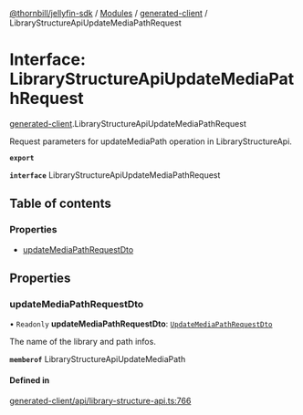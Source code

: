[@thornbill/jellyfin-sdk](../README.md) / [Modules](../modules.md) / [generated-client](../modules/generated_client.md) / LibraryStructureApiUpdateMediaPathRequest

# Interface: LibraryStructureApiUpdateMediaPathRequest

[generated-client](../modules/generated_client.md).LibraryStructureApiUpdateMediaPathRequest

Request parameters for updateMediaPath operation in LibraryStructureApi.

**`export`**

**`interface`** LibraryStructureApiUpdateMediaPathRequest

## Table of contents

### Properties

- [updateMediaPathRequestDto](generated_client.LibraryStructureApiUpdateMediaPathRequest.md#updatemediapathrequestdto)

## Properties

### updateMediaPathRequestDto

• `Readonly` **updateMediaPathRequestDto**: [`UpdateMediaPathRequestDto`](index.api.UpdateMediaPathRequestDto.md)

The name of the library and path infos.

**`memberof`** LibraryStructureApiUpdateMediaPath

#### Defined in

[generated-client/api/library-structure-api.ts:766](https://github.com/thornbill/jellyfin-sdk-typescript/blob/eb13db7/src/generated-client/api/library-structure-api.ts#L766)
